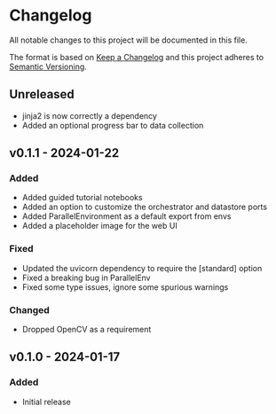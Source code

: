 # Changelog

All notable changes to this project will be documented in this file.

The format is based on [Keep a Changelog](http://keepachangelog.com/en/1.1.0/)
and this project adheres to [Semantic Versioning](http://semver.org/spec/v2.0.0.html).

## Unreleased
- jinja2 is now correctly a dependency
- Added an optional progress bar to data collection

## v0.1.1 - 2024-01-22

### Added
- Added guided tutorial notebooks
- Added an option to customize the orchestrator and datastore ports
- Added ParallelEnvironment as a default export from envs
- Added a placeholder image for the web UI

### Fixed
- Updated the uvicorn dependency to require the [standard] option
- Fixed a breaking bug in ParallelEnv
- Fixed some type issues, ignore some spurious warnings

### Changed
- Dropped OpenCV as a requirement

## v0.1.0 - 2024-01-17

### Added

- Initial release
